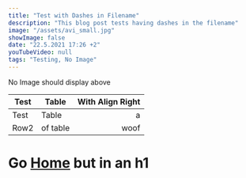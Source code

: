 ```yaml
---
title: "Test with Dashes in Filename"
description: "This blog post tests having dashes in the filename"
image: "/assets/avi_small.jpg"
showImage: false
date: "22.5.2021 17:26 +2"
youTubeVideo: null
tags: "Testing, No Image"
---
```


No Image should display above

| Test | Table    | With Align Right |
| ---- | -------- | ---------------: |
| Test | Table    |                a |
| Row2 | of table |             woof |

# Go [Home](/) but in an h1
